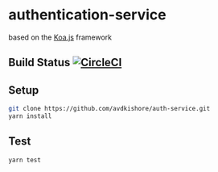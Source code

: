 # authentication-service
based on the [Koa.js](http://koajs.com/) framework

## Build Status [![CircleCI](https://circleci.com/gh/avdkishore/auth-service/tree/test.svg?style=svg)](https://circleci.com/gh/avdkishore/auth-service/tree/test)

## Setup
```bash
git clone https://github.com/avdkishore/auth-service.git
yarn install
```
## Test

```bash
yarn test
```
